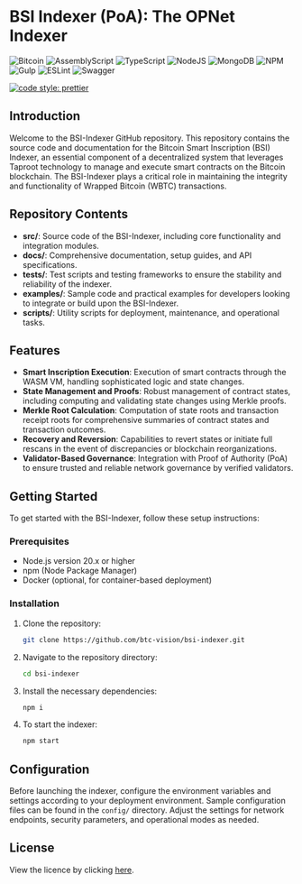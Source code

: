 # BSI Indexer (PoA): The OPNet Indexer
![Bitcoin](https://img.shields.io/badge/Bitcoin-000?style=for-the-badge&logo=bitcoin&logoColor=white)
![AssemblyScript](https://img.shields.io/badge/assembly%20script-%23000000.svg?style=for-the-badge&logo=assemblyscript&logoColor=white)
![TypeScript](https://img.shields.io/badge/TypeScript-007ACC?style=for-the-badge&logo=typescript&logoColor=white)
![NodeJS](https://img.shields.io/badge/Node%20js-339933?style=for-the-badge&logo=nodedotjs&logoColor=white)
![MongoDB](https://img.shields.io/badge/MongoDB-%234ea94b.svg?style=for-the-badge&logo=mongodb&logoColor=white)
![NPM](https://img.shields.io/badge/npm-CB3837?style=for-the-badge&logo=npm&logoColor=white)
![Gulp](https://img.shields.io/badge/GULP-%23CF4647.svg?style=for-the-badge&logo=gulp&logoColor=white)
![ESLint](https://img.shields.io/badge/ESLint-4B3263?style=for-the-badge&logo=eslint&logoColor=white)
![Swagger](https://img.shields.io/badge/-Swagger-%23Clojure?style=for-the-badge&logo=swagger&logoColor=white)

[![code style: prettier](https://img.shields.io/badge/code_style-prettier-ff69b4.svg?style=flat-square)](https://github.com/prettier/prettier)

## Introduction
Welcome to the BSI-Indexer GitHub repository. This repository contains the source code and documentation for the Bitcoin Smart Inscription (BSI) Indexer, an essential component of a decentralized system that leverages Taproot technology to manage and execute smart contracts on the Bitcoin blockchain. The BSI-Indexer plays a critical role in maintaining the integrity and functionality of Wrapped Bitcoin (WBTC) transactions.

## Repository Contents

- **src/**: Source code of the BSI-Indexer, including core functionality and integration modules.
- **docs/**: Comprehensive documentation, setup guides, and API specifications.
- **tests/**: Test scripts and testing frameworks to ensure the stability and reliability of the indexer.
- **examples/**: Sample code and practical examples for developers looking to integrate or build upon the BSI-Indexer.
- **scripts/**: Utility scripts for deployment, maintenance, and operational tasks.

## Features

- **Smart Inscription Execution**: Execution of smart contracts through the WASM VM, handling sophisticated logic and state changes.
- **State Management and Proofs**: Robust management of contract states, including computing and validating state changes using Merkle proofs.
- **Merkle Root Calculation**: Computation of state roots and transaction receipt roots for comprehensive summaries of contract states and transaction outcomes.
- **Recovery and Reversion**: Capabilities to revert states or initiate full rescans in the event of discrepancies or blockchain reorganizations.
- **Validator-Based Governance**: Integration with Proof of Authority (PoA) to ensure trusted and reliable network governance by verified validators.

## Getting Started

To get started with the BSI-Indexer, follow these setup instructions:

### Prerequisites

- Node.js version 20.x or higher
- npm (Node Package Manager)
- Docker (optional, for container-based deployment)

### Installation

1. Clone the repository:
   ```bash
   git clone https://github.com/btc-vision/bsi-indexer.git
   ```
2. Navigate to the repository directory:
   ```bash
   cd bsi-indexer
   ```
3. Install the necessary dependencies:
   ```bash
   npm i
   ```
4. To start the indexer:
   ```bash
   npm start
   ```

## Configuration

Before launching the indexer, configure the environment variables and settings according to your deployment environment. Sample configuration files can be found in the `config/` directory. Adjust the settings for network endpoints, security parameters, and operational modes as needed.

## License

View the licence by clicking [here](https://github.com/btc-vision/bsi/blob/main/LICENCE.md).